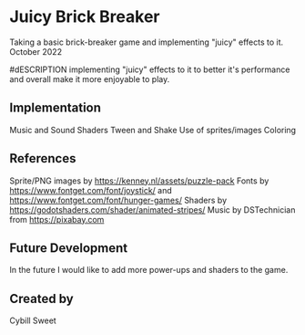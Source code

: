 
# Juicy Brick Breaker
Taking a basic brick-breaker game and implementing  "juicy" effects to it. October 2022

#dESCRIPTION
implementing  "juicy" effects to it to better it's performance and overall make it more enjoyable to play.

## Implementation
Music and Sound
Shaders
Tween and Shake
Use of sprites/images
Coloring

## References
Sprite/PNG images by https://kenney.nl/assets/puzzle-pack
Fonts by https://www.fontget.com/font/joystick/ and https://www.fontget.com/font/hunger-games/
Shaders by https://godotshaders.com/shader/animated-stripes/
Music by DSTechnician from https://pixabay.com

## Future Development
In the future I would like to add more power-ups and shaders to the game.

## Created by
Cybill Sweet
